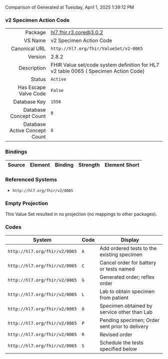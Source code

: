 Comparison of 
Generated at Tuesday, April 1, 2025 1:39:12 PM

### v2 Specimen Action Code

|      |     |
| ---: | --- |
| Package | hl7.fhir.r3.core@3.0.2 |
| VS Name | v2 Specimen Action Code |
| Canonical URL | `http://hl7.org/fhir/ValueSet/v2-0065` |
| Version | 2.8.2 |
| Description | FHIR Value set/code system definition for HL7 v2 table 0065 ( Specimen Action Code) |
| Status | `Active` |
| Has Escape Valve Code | `False` |
| Database Key | `1556` |
| Database Concept Count | `8` |
| Database Active Concept Count | `8` |
### Bindings

| Source | Element | Binding | Strength | Element Short |
| ------ | ------- | ------- | -------- | ------------- |

### Referenced Systems

* `http://hl7.org/fhir/v2/0065`
### Empty Projection

This Value Set resulted in no projection (no mappings to other packages).

### Codes

| System | Code | Display |
| ------ | ---- | ------- |
| `http://hl7.org/fhir/v2/0065` | `A` | Add ordered tests to the existing specimen |
| `http://hl7.org/fhir/v2/0065` | `C` | Cancel order for battery or tests named |
| `http://hl7.org/fhir/v2/0065` | `G` | Generated order; reflex order |
| `http://hl7.org/fhir/v2/0065` | `L` | Lab to obtain specimen from patient |
| `http://hl7.org/fhir/v2/0065` | `O` | Specimen obtained by service other than Lab |
| `http://hl7.org/fhir/v2/0065` | `P` | Pending specimen; Order sent prior to delivery |
| `http://hl7.org/fhir/v2/0065` | `R` | Revised order |
| `http://hl7.org/fhir/v2/0065` | `S` | Schedule the tests specified below |
